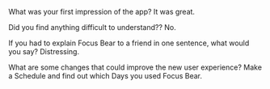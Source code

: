 What was your first impression of the app?
It was great.

Did you find anything difficult to understand??
No.

If you had to explain Focus Bear to a friend in one sentence, what would you say?
Distressing.

What are some changes that could improve the new user experience?
Make a Schedule and find out which Days you used Focus Bear.
